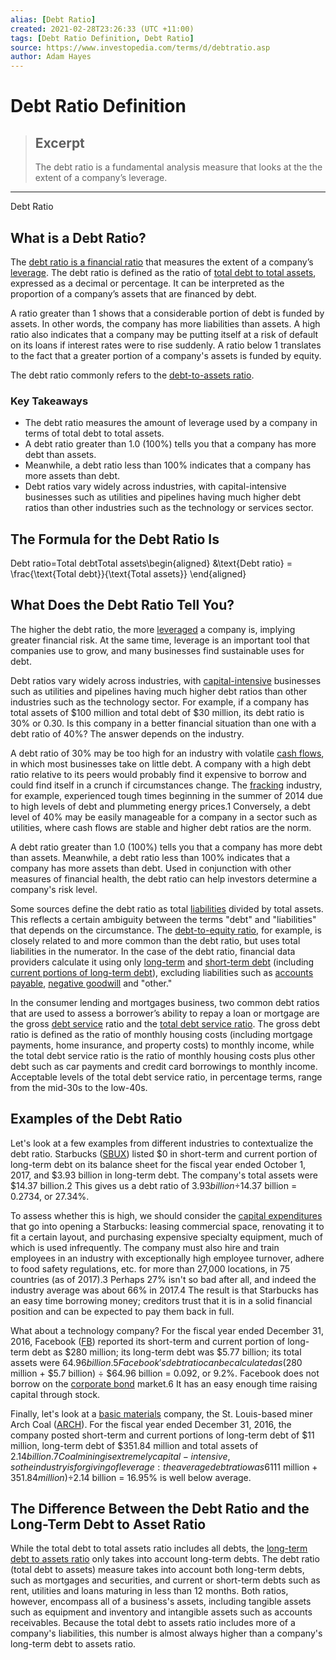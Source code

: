```yaml
---
alias: [Debt Ratio]
created: 2021-02-28T23:26:33 (UTC +11:00)
tags: [Debt Ratio Definition, Debt Ratio]
source: https://www.investopedia.com/terms/d/debtratio.asp
author: Adam Hayes
---
```


# Debt Ratio Definition

> ## Excerpt
> The debt ratio is a fundamental analysis measure that looks at the the extent of a company’s leverage.

---

Debt Ratio
## What is a Debt Ratio?

The [debt ratio is a financial ratio](https://www.investopedia.com/ask/answers/121514/what-difference-between-interest-coverage-ratio-and-dscr.asp) that measures the extent of a company’s [leverage](https://www.investopedia.com/terms/d/debt-to-capitalratio.asp). The debt ratio is defined as the ratio of [total debt to total assets](https://www.investopedia.com/terms/t/totaldebttototalassets.asp), expressed as a decimal or percentage. It can be interpreted as the proportion of a company’s assets that are financed by debt.

A ratio greater than 1 shows that a considerable portion of debt is funded by assets. In other words, the company has more liabilities than assets. A high ratio also indicates that a company may be putting itself at a risk of default on its loans if interest rates were to rise suddenly. A ratio below 1 translates to the fact that a greater portion of a company's assets is funded by equity.

The debt ratio commonly refers to the [debt-to-assets ratio](https://www.investopedia.com/terms/t/totaldebttototalassets.asp).

### Key Takeaways

-   The debt ratio measures the amount of leverage used by a company in terms of total debt to total assets.
-   A debt ratio greater than 1.0 (100%) tells you that a company has more debt than assets.
-   Meanwhile, a debt ratio less than 100% indicates that a company has more assets than debt.
-   Debt ratios vary widely across industries, with capital-intensive businesses such as utilities and pipelines having much higher debt ratios than other industries such as the technology or services sector. 

## The Formula for the Debt Ratio Is

Debt ratio\=Total debtTotal assets\\begin{aligned} &\\text{Debt ratio} = \\frac{\\text{Total debt}}{\\text{Total assets}} \\end{aligned}

## What Does the Debt Ratio Tell You?

The higher the debt ratio, the more [leveraged](https://www.investopedia.com/terms/l/leverage.asp) a company is, implying greater financial risk. At the same time, leverage is an important tool that companies use to grow, and many businesses find sustainable uses for debt. 

Debt ratios vary widely across industries, with [capital-intensive](https://www.investopedia.com/terms/t/total-debttocapitalization-ratio.asp) businesses such as utilities and pipelines having much higher debt ratios than other industries such as the technology sector. For example, if a company has total assets of $100 million and total debt of $30 million, its debt ratio is 30% or 0.30. Is this company in a better financial situation than one with a debt ratio of 40%? The answer depends on the industry.

A debt ratio of 30% may be too high for an industry with volatile [cash flows](https://www.investopedia.com/terms/c/cashflow.asp), in which most businesses take on little debt. A company with a high debt ratio relative to its peers would probably find it expensive to borrow and could find itself in a crunch if circumstances change. The [fracking](https://www.investopedia.com/terms/f/fracking.asp) industry, for example, experienced tough times beginning in the summer of 2014 due to high levels of debt and plummeting energy prices.1 Conversely, a debt level of 40% may be easily manageable for a company in a sector such as utilities, where cash flows are stable and higher debt ratios are the norm.

A debt ratio greater than 1.0 (100%) tells you that a company has more debt than assets. Meanwhile, a debt ratio less than 100% indicates that a company has more assets than debt. Used in conjunction with other measures of financial health, the debt ratio can help investors determine a company's risk level.

Some sources define the debt ratio as total [liabilities](https://www.investopedia.com/terms/l/liability.asp) divided by total assets. This reflects a certain ambiguity between the terms "debt" and "liabilities" that depends on the circumstance. The [debt-to-equity ratio](https://www.investopedia.com/terms/d/debtequityratio.asp), for example, is closely related to and more common than the debt ratio, but uses total liabilities in the numerator. In the case of the debt ratio, financial data providers calculate it using only [long-term](https://www.investopedia.com/terms/l/longtermdebt.asp) and [short-term debt](https://www.investopedia.com/terms/s/shorttermdebt.asp) (including [current portions of long-term debt](https://www.investopedia.com/terms/c/currentportionlongtermdebt.asp)), excluding liabilities such as [accounts payable](https://www.investopedia.com/terms/a/accountspayable.asp), [negative goodwill](https://www.investopedia.com/terms/n/negativegoodwill.asp) and "other."

In the consumer lending and mortgages business, two common debt ratios that are used to assess a borrower’s ability to repay a loan or mortgage are the gross [debt service](https://www.investopedia.com/terms/d/debtservice.asp) ratio and the [total debt service ratio](https://www.investopedia.com/terms/t/totaldebtserviceratio.asp). The gross debt ratio is defined as the ratio of monthly housing costs (including mortgage payments, home insurance, and property costs) to monthly income, while the total debt service ratio is the ratio of monthly housing costs plus other debt such as car payments and credit card borrowings to monthly income. Acceptable levels of the total debt service ratio, in percentage terms, range from the mid-30s to the low-40s.

## Examples of the Debt Ratio

Let's look at a few examples from different industries to contextualize the debt ratio. Starbucks ([SBUX](https://www.investopedia.com/markets/quote?tvwidgetsymbol=sbux)) listed $0 in short-term and current portion of long-term debt on its balance sheet for the fiscal year ended October 1, 2017, and $3.93 billion in long-term debt. The company's total assets were $14.37 billion.2 This gives us a debt ratio of $3.93 billion ÷ $14.37 billion = 0.2734, or 27.34%.

To assess whether this is high, we should consider the [capital expenditures](https://www.investopedia.com/terms/c/capitalexpenditure.asp) that go into opening a Starbucks: leasing commercial space, renovating it to fit a certain layout, and purchasing expensive specialty equipment, much of which is used infrequently. The company must also hire and train employees in an industry with exceptionally high employee turnover, adhere to food safety regulations, etc. for more than 27,000 locations, in 75 countries (as of 2017).3 Perhaps 27% isn't so bad after all, and indeed the industry average was about 66% in 2017.4 The result is that Starbucks has an easy time borrowing money; creditors trust that it is in a solid financial position and can be expected to pay them back in full.

What about a technology company? For the fiscal year ended December 31, 2016, Facebook ([FB](https://www.investopedia.com/markets/quote?tvwidgetsymbol=fb)) reported its short-term and current portion of long-term debt as $280 million; its long-term debt was $5.77 billion; its total assets were $64.96 billion.5 Facebook's debt ratio can be calculated as ($280 million + $5.7 billion) ÷ $64.96 billion = 0.092, or 9.2%. Facebook does not borrow on the [corporate bond](https://www.investopedia.com/terms/c/corporatebond.asp) market.6 It has an easy enough time raising capital through stock.

Finally, let's look at a [basic materials](https://www.investopedia.com/terms/b/basic_materials.asp) company, the St. Louis-based miner Arch Coal ([ARCH](https://www.investopedia.com/markets/quote?tvwidgetsymbol=arch)). For the fiscal year ended December 31, 2016, the company posted short-term and current portions of long-term debt of $11 million, long-term debt of $351.84 million and total assets of $2.14 billion.7 Coal mining is extremely capital-intensive, so the industry is forgiving of leverage: the average debt ratio was 61% in 2016.8 Even in this cohort, Arch Coal's debt ratio of ($11 million + $351.84 million) ÷ $2.14 billion = 16.95% is well below average.

## The Difference Between the Debt Ratio and the Long-Term Debt to Asset Ratio

While the total debt to total assets ratio includes all debts, the [long-term debt to assets ratio](https://www.investopedia.com/terms/l/long-term-debt-to-total-assets-ratio.asp) only takes into account long-term debts. The debt ratio (total debt to assets) measure takes into account both long-term debts, such as mortgages and securities, and current or short-term debts such as rent, utilities and loans maturing in less than 12 months. Both ratios, however, encompass all of a business's assets, including tangible assets such as equipment and inventory and intangible assets such as accounts receivables. Because the total debt to assets ratio includes more of a company's liabilities, this number is almost always higher than a company's long-term debt to assets ratio.

